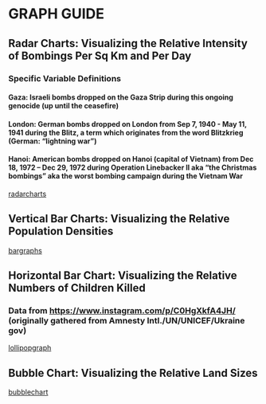# GRAPH GUIDE

## Radar Charts: Visualizing the Relative Intensity of Bombings Per Sq Km and Per Day

### Specific Variable Definitions 
#### Gaza: Israeli bombs dropped on the Gaza Strip during this ongoing genocide (up until the ceasefire)

#### London: German bombs dropped on London from Sep 7, 1940 - May 11, 1941 during the Blitz, a term which originates from the word Blitzkrieg (German: “lightning war”)

#### Hanoi: American bombs dropped on Hanoi (capital of Vietnam) from Dec 18, 1972 – Dec 29, 1972 during Operation Linebacker II aka “the Christmas bombings” aka the worst  bombing campaign during the Vietnam War 

[radarcharts](https://github.com/sabrinakhuntia99/gaza_mapping/assets/96092401/d6d80eae-3656-45f1-9cc7-3e3dae2e8bbd)


## Vertical Bar Charts: Visualizing the Relative Population Densities

[bargraphs](https://github.com/sabrinakhuntia99/gaza_mapping/assets/96092401/f4899f94-e10f-43ae-96e2-31678a206fe6)

## Horizontal Bar Chart: Visualizing the Relative Numbers of Children Killed

### Data from https://www.instagram.com/p/C0HgXkfA4JH/ (originally gathered from Amnesty Intl./UN/UNICEF/Ukraine gov)

[lollipopgraph](https://github.com/sabrinakhuntia99/gaza_mapping/assets/96092401/f29f14db-da52-456d-973b-5b16342fc8c5)

## Bubble Chart: Visualizing the Relative Land Sizes

[bubblechart](https://github.com/sabrinakhuntia99/gaza_mapping/assets/96092401/f50c330c-96e9-4915-ba89-ef13fd913f4b)
